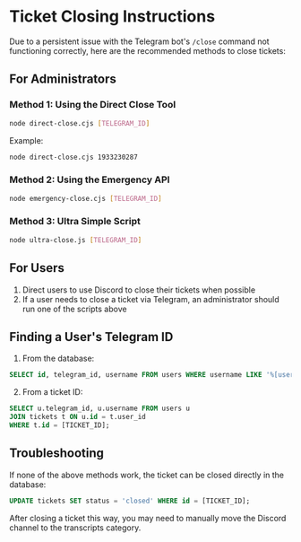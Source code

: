 # Ticket Closing Instructions

Due to a persistent issue with the Telegram bot's `/close` command not functioning correctly, here are the recommended methods to close tickets:

## For Administrators

### Method 1: Using the Direct Close Tool
```bash
node direct-close.cjs [TELEGRAM_ID]
```

Example:
```bash
node direct-close.cjs 1933230287
```

### Method 2: Using the Emergency API
```bash
node emergency-close.cjs [TELEGRAM_ID]
```

### Method 3: Ultra Simple Script
```bash
node ultra-close.js [TELEGRAM_ID]
```

## For Users

1. Direct users to use Discord to close their tickets when possible
2. If a user needs to close a ticket via Telegram, an administrator should run one of the scripts above

## Finding a User's Telegram ID

1. From the database:
```sql
SELECT id, telegram_id, username FROM users WHERE username LIKE '%[username]%';
```

2. From a ticket ID:
```sql
SELECT u.telegram_id, u.username FROM users u 
JOIN tickets t ON u.id = t.user_id
WHERE t.id = [TICKET_ID];
```

## Troubleshooting

If none of the above methods work, the ticket can be closed directly in the database:

```sql
UPDATE tickets SET status = 'closed' WHERE id = [TICKET_ID];
```

After closing a ticket this way, you may need to manually move the Discord channel to the transcripts category.
